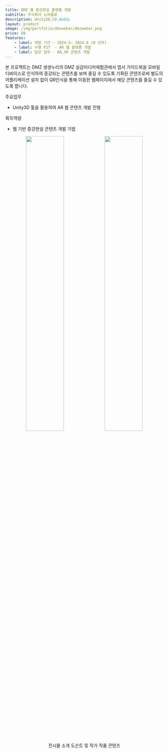 ```yaml
---
title: DMZ 웹 증강현실 플랫폼 개발
subtitle: 주식회사 노바플로
description: Unity3D,C#,WebGL
layout: product
image: /img/portfolio/dmzwebar/dmzwebar.png
price: 89
features:
    - label: 개발 기간 - 2024.5– 2024.6 (8 년차)  
    - label: 수행 PJT  - AR 웹 플랫폼 개발  
    - label: 담당 업무 - AR,XR 콘텐츠 개발   
---
```


본 프로젝트는 DMZ 생생누리의 DMZ 실감미디어체험관에서 엽서 가이드북을 모바일 디바이스로 인식하여 증강되는 콘텐츠를 보며 즐길 수 있도록 기획된 콘텐츠로써 별도의 어플리케이션 설치 없이 QR인식을 통해 이동한 웹페이지에서 해당 콘텐츠를 즐길 수 있도록 합니다.  

주요업무  
- Unity3D 툴을 활용하여 AR 웹 콘텐츠 개발 진행
  
획득역량  
- 웹 기반 증강현실 콘텐츠 개발 기법  
  
<p align="center">
<img src="/img/portfolio/dmzwebar/dmzwebar" width="49%">
<img src="/img/portfolio/dmzwebar/dmzwebar" width="49%">
<figcaption align="center">전시물 소개 도슨트 및 작가 작품 콘텐츠</figcaption>
</p>
<br/>
 


